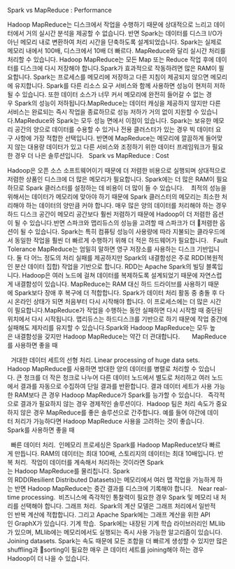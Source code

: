 Spark vs MapReduce : Performance


Hadoop MapReduce는 디스크에서 작업을 수행하기 때문에 상대적으로 느리고 데이터에서 거의 실시간 분석을 제공할 수 없습니다.
반면 Spark는 데이터를 디스크 I/O가 아닌 메모리 내로 변환하여 처리 시간을 단축하도록 설계되었습니다. Spark는 실제로 메모리 내에서 100배, 디스크에서 10배 더 빠르다. MapReduce와 달리 실시간 처리를 처리할 수 있습니다.
Hadoop MapReduce는 모든 Map 또는 Reduce 작업 후에 데이터를 디스크에 다시 저장해야 합니다.Spark가 효과적으로 작동하려면 많은 RAM이 필요합니다. Spark는 프로세스를 메모리에 저장하고 다른 지침이 제공되지 않으면 메모리에 유지합니다. Spark를 다른 리소스 요구 서비스와 함께 사용하면 성능이 현저히 저하될 수 있습니다. 또한 데이터 소스가 너무 커서 메모리에 완전히 들어갈 수 없는 경우 Spark의 성능이 저하됩니다.MapReduce는 데이터 캐싱을 제공하지 않지만 다른 서비스는 완료되는 즉시 작업을 종료하므로 성능 저하가 거의 없이 지원할 수 있습니다.MapReduce와 Spark는 모두 성능 면에서 이점이 있습니다. Spark는 보유한 메모리 공간의 양으로 데이터를 수용할 수 있거나 전용 클러스터가 있는 경우 빅 데이터 요구 사항에 가장 적합한 선택입니다. 반면에 MapReduce는 메모리에 깔끔하게 들어맞지 않는 대용량 데이터가 있고 다른 서비스와 조정하기 위한 데이터 프레임워크가 필요한 경우 더 나은 솔루션입니다.
 
Spark vs MapReduce : Cost


Hadoop은 오픈 소스 소프트웨어이기 때문에 더 저렴한 비용으로 실행되며 상대적으로 저렴한 상품인 디스크에 더 많은 메모리가 필요합니다. Spark에는 더 많은 RAM이 필요하므로 Spark 클러스터를 설정하는 데 비용이 더 많이 들 수 있습니다. 
 
최적의 성능을 위해서는 데이터가 메모리에 맞아야 하기 때문에 Spark 클러스터의 메모리는 최소한 처리해야 하는 데이터의 양만큼 커야 합니다. 매우 많은 양의 데이터를 처리해야 하는 경우 하드 디스크 공간이 메모리 공간보다 훨씬 저렴하기 때문에 Hadoop이 더 저렴한 옵션이 될 수 있습니다.반면 스파크와 맵리듀스의 성능을 고려할 때 스파크가 더 저렴한 옵션이 될 수 있습니다. Spark는 특히 컴퓨팅 성능이 사용량에 따라 지불되는 클라우드에서 동일한 작업을 훨씬 더 빠르게 수행하기 위해 더 적은 하드웨어가 필요합니다.
 
Fault Tolerance
MapReduce는 엄밀히 말하면 영구 저장소를 사용하는 디스크 기반입니다. 둘 다 어느 정도의 처리 실패를 제공하지만 Spark의 내결함성은 주로 RDD(복원적인 분산 데이터 집합) 작업을 기반으로 합니다. RDD는 Apache Spark의 빌딩 블록입니다. Hadoop은 여러 노드에 걸쳐 데이터를 복제하도록 설계되었기 때문에 자연스럽게 내결함성이 있습니다.
MapReduce는 RAM 대신 하드 드라이브를 사용하기 때문에 Spark보다 장애 후 복구에 더 적합합니다. Spark가 데이터 처리 활동 중 충돌 후 다시 온라인 상태가 되면 처음부터 다시 시작해야 합니다. 이 프로세스에는 더 많은 시간이 필요합니다.MapReduce가 작업을 수행하는 동안 실패하면 다시 시작할 때 중단된 위치에서 다시 시작됩니다. 맵리듀스는 하드디스크를 기반으로 하기 때문에 작업 중간에 실패해도 제자리를 유지할 수 있습니다.Spark와 Hadoop MapReduce는 모두 높은 내결함성을 갖지만 Hadoop MapReduce는 약간 더 관대합니다.
 
 
 
MapReduce를 사용하면 좋을 때


 
거대한 데이터 세트의 선형 처리. Linear processing of huge data sets.
Hadoop MapReduce를 사용하면 방대한 양의 데이터를 병렬로 처리할 수 있습니다. 큰 청크를 더 작은 청크로 나누어 다른 데이터 노드에서 별도로 처리하고 여러 노드에서 결과를 자동으로 수집하여 단일 결과를 반환합니다. 결과 데이터 세트가 사용 가능한 RAM보다 큰 경우 Hadoop MapReduce가 Spark를 능가할 수 있습니다.
 
즉각적으로 결과가 필요하지 않는 경우 경제적인 솔루션이다. 
Hadoop 팀은 처리 속도가 중요하지 않은 경우 MapReduce를 좋은 솔루션으로 간주합니다. 예를 들어 야간에 데이터 처리가 가능하다면 Hadoop MapReduce 사용을 고려하는 것이 좋습니다.
 
 
Spark를 사용하면 좋을 때


 
빠른 데이터 처리. 
인메모리 프로세싱은 Spark를 Hadoop MapReduce보다 빠르게 만듭니다. RAM의 데이터는 최대 100배, 스토리지의 데이터는 최대 10배입니다.
반복 처리. 
작업이 데이터를 계속해서 처리하는 것이라면 Spark는 Hadoop MapReduce를 물리칩니다. Spark의 RDD(Resilient Distributed Datasets)는 메모리에서 여러 맵 작업을 가능하게 하는 반면 Hadoop MapReduce는 중간 결과를 디스크에 기록해야 합니다.
 
Near real-time processing. 
비즈니스에 즉각적인 통찰력이 필요한 경우 Spark 및 메모리 내 처리를 선택해야 합니다.
그래프 처리. 
Spark의 계산 모델은 그래프 처리에서 일반적인 반복 계산에 적합합니다. 그리고 Apache Spark에는 그래프 계산을 위한 API인 GraphX가 있습니다.
기계 학습. 
Spark에는 내장된 기계 학습 라이브러리인 MLlib가 있으며, MLlib에는 메모리에서도 실행되는 즉시 사용 가능한 알고리즘이 있습니다.
 
Joining datasets.
Spark는 속도 때문에 모든 조합을 더 빠르게 생성할 수 있지만 많은 shuffling과 sorting이 필요한 매우 큰 데이터 세트를 joining해야 하는 경우 Hadoop이 더 나을 수 있습니다.

